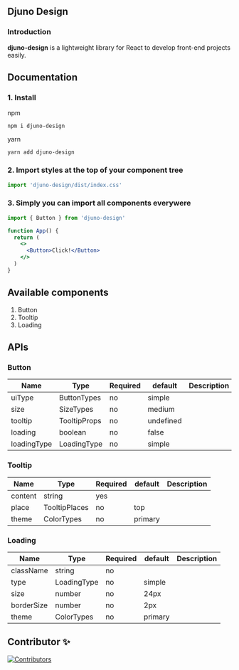 ## Djuno Design

### Introduction

**djuno-design** is a lightweight library for React to develop front-end projects easily.

## Documentation

### 1. Install

npm

    npm i djuno-design

yarn

    yarn add djuno-design

### 2. Import styles at the top of your component tree

```jsx
import 'djuno-design/dist/index.css'
```

### 3. Simply you can import all components everywere

```jsx
import { Button } from 'djuno-design'

function App() {
  return (
    <>
      <Button>Click!</Button>
    </>
  )
}
```

## Available components

1. Button
2. Tooltip
3. Loading

## APIs

### Button

| Name        | Type         | Required | default   | Description |
| ----------- | ------------ | -------- | --------- | ----------- |
| uiType      | ButtonTypes  | no       | simple    |             |
| size        | SizeTypes    | no       | medium    |             |
| tooltip     | TooltipProps | no       | undefined |             |
| loading     | boolean      | no       | false     |             |
| loadingType | LoadingType  | no       | simple    |             |

### Tooltip

| Name    | Type          | Required | default | Description |
| ------- | ------------- | -------- | ------- | ----------- |
| content | string        | yes      |         |             |
| place   | TooltipPlaces | no       | top     |             |
| theme   | ColorTypes    | no       | primary |             |

### Loading

| Name       | Type        | Required | default | Description |
| ---------- | ----------- | -------- | ------- | ----------- |
| className  | string      | no       |         |             |
| type       | LoadingType | no       | simple  |             |
| size       | number      | no       | 24px    |             |
| borderSize | number      | no       | 2px     |             |
| theme      | ColorTypes  | no       | primary |             |

## Contributor ✨

[![Contributors](https://contrib.rocks/image?repo=DevAnsar/react-search-hook)](https://github.com/DevAnsar)

